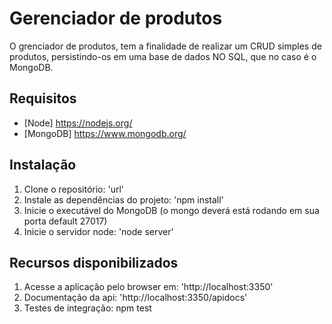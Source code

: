# Gerenciador de produtos

O grenciador de produtos, tem a finalidade de realizar um CRUD simples de produtos, persistindo-os em uma base de dados NO SQL, que no caso é o MongoDB.

## Requisitos

- [Node] https://nodejs.org/
- [MongoDB] https://www.mongodb.org/

## Instalação

1.  Clone o repositório: 'url'
2.  Instale as dependências do projeto: 'npm install'
3.  Inicie o executável do MongoDB (o mongo deverá está rodando em sua porta default 27017)  
4.  Inicie o servidor node: 'node server'


## Recursos disponibilizados

1.  Acesse a aplicação pelo browser em: 'http://localhost:3350'
2.  Documentação da api: 'http://localhost:3350/apidocs'
3.  Testes de integração: npm test 

